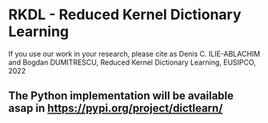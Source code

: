 # RKDL - Reduced Kernel Dictionary Learning

If you use our work in your research, please cite as Denis C. ILIE-ABLACHIM and Bogdan DUMITRESCU, Reduced Kernel Dictionary Learning, EUSIPCO, 2022

## The Python implementation will be available asap in https://pypi.org/project/dictlearn/
